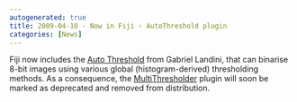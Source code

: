 ```yaml
---
autogenerated: true
title: 2009-04-10 - Now in Fiji › AutoThreshold plugin
categories: [News]
---
```


Fiji now includes the [Auto Threshold](/plugins/auto-threshold) from Gabriel Landini, that can binarise 8-bit images using various global (histogram-derived) thresholding methods. As a consequence, the [MultiThresholder](/plugins/multithresholder) plugin will soon be marked as deprecated and removed from distribution.


